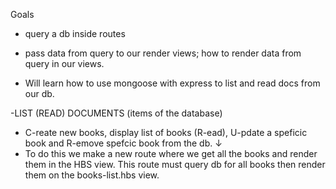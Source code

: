 Goals
- query a db inside routes
- pass data from query to our render views; how to render data from query in our views.

- Will learn how to use mongoose with express to list  and read docs from our db.

-LIST (READ) DOCUMENTS (items of the database)

- C-reate new books, display list of books (R-ead), U-pdate a speficic book and R-emove spefcic book from the db.
 ↓
- To do this we make a new route where we get all the books and render them in the HBS view. This route must query db for all books then render them on the books-list.hbs view.